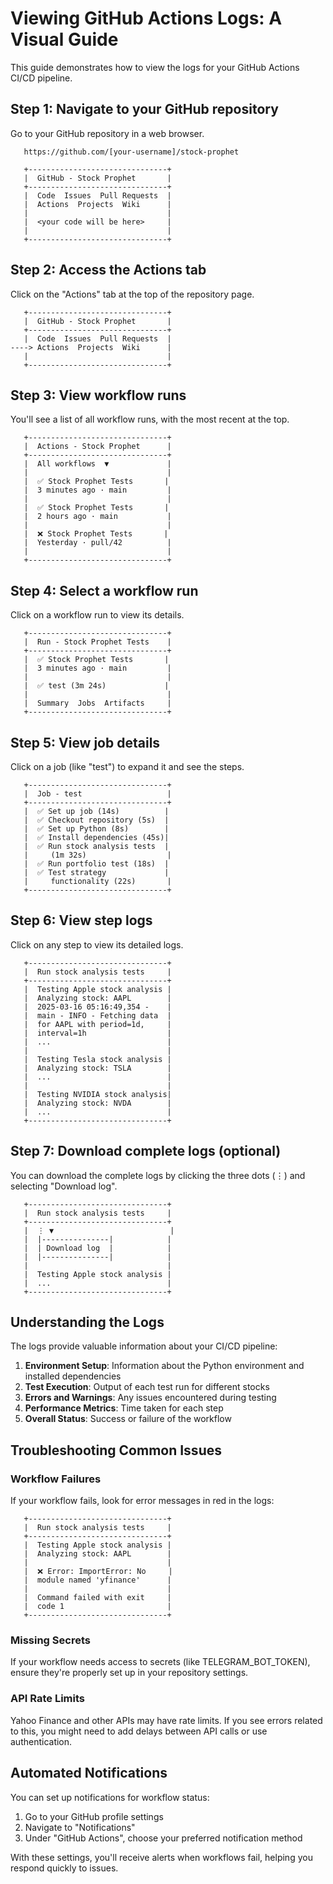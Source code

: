 # Viewing GitHub Actions Logs: A Visual Guide

This guide demonstrates how to view the logs for your GitHub Actions CI/CD pipeline.

## Step 1: Navigate to your GitHub repository

Go to your GitHub repository in a web browser.

```
   https://github.com/[your-username]/stock-prophet
   
   +-------------------------------+
   |  GitHub - Stock Prophet       |
   +-------------------------------+
   |  Code  Issues  Pull Requests  |
   |  Actions  Projects  Wiki      |
   |                               |
   |  <your code will be here>     |
   |                               |
   +-------------------------------+
```

## Step 2: Access the Actions tab

Click on the "Actions" tab at the top of the repository page.

```
   +-------------------------------+
   |  GitHub - Stock Prophet       |
   +-------------------------------+
   |  Code  Issues  Pull Requests  |
----> Actions  Projects  Wiki      |
   |                               |
   +-------------------------------+
```

## Step 3: View workflow runs

You'll see a list of all workflow runs, with the most recent at the top.

```
   +-------------------------------+
   |  Actions - Stock Prophet      |
   +-------------------------------+
   |  All workflows  ▼             |
   |                               |
   |  ✅ Stock Prophet Tests       |
   |  3 minutes ago · main         |
   |                               |
   |  ✅ Stock Prophet Tests       |
   |  2 hours ago · main           |
   |                               |
   |  ❌ Stock Prophet Tests       |
   |  Yesterday · pull/42          |
   |                               |
   +-------------------------------+
```

## Step 4: Select a workflow run

Click on a workflow run to view its details.

```
   +-------------------------------+
   |  Run - Stock Prophet Tests    |
   +-------------------------------+
   |  ✅ Stock Prophet Tests       |
   |  3 minutes ago · main         |
   |                               |
   |  ✅ test (3m 24s)             |
   |                               |
   |  Summary  Jobs  Artifacts     |
   +-------------------------------+
```

## Step 5: View job details

Click on a job (like "test") to expand it and see the steps.

```
   +-------------------------------+
   |  Job - test                   |
   +-------------------------------+
   |  ✅ Set up job (14s)          |
   |  ✅ Checkout repository (5s)  |
   |  ✅ Set up Python (8s)        |
   |  ✅ Install dependencies (45s)|
   |  ✅ Run stock analysis tests  |
   |     (1m 32s)                  |
   |  ✅ Run portfolio test (18s)  |
   |  ✅ Test strategy             |
   |     functionality (22s)       |
   +-------------------------------+
```

## Step 6: View step logs

Click on any step to view its detailed logs.

```
   +-------------------------------+
   |  Run stock analysis tests     |
   +-------------------------------+
   |  Testing Apple stock analysis |
   |  Analyzing stock: AAPL        |
   |  2025-03-16 05:16:49,354 -    |
   |  main - INFO - Fetching data  |
   |  for AAPL with period=1d,     |
   |  interval=1h                  |
   |  ...                          |
   |                               |
   |  Testing Tesla stock analysis |
   |  Analyzing stock: TSLA        |
   |  ...                          |
   |                               |
   |  Testing NVIDIA stock analysis|
   |  Analyzing stock: NVDA        |
   |  ...                          |
   +-------------------------------+
```

## Step 7: Download complete logs (optional)

You can download the complete logs by clicking the three dots (⋮) and selecting "Download log".

```
   +-------------------------------+
   |  Run stock analysis tests     |
   +-------------------------------+
   |  ⋮ ▼                          |
   |  |---------------|            |
   |  | Download log  |            |
   |  |---------------|            |
   |                               |
   |  Testing Apple stock analysis |
   |  ...                          |
   +-------------------------------+
```

## Understanding the Logs

The logs provide valuable information about your CI/CD pipeline:

1. **Environment Setup**: Information about the Python environment and installed dependencies
2. **Test Execution**: Output of each test run for different stocks
3. **Errors and Warnings**: Any issues encountered during testing
4. **Performance Metrics**: Time taken for each step
5. **Overall Status**: Success or failure of the workflow

## Troubleshooting Common Issues

### Workflow Failures

If your workflow fails, look for error messages in red in the logs:

```
   +-------------------------------+
   |  Run stock analysis tests     |
   +-------------------------------+
   |  Testing Apple stock analysis |
   |  Analyzing stock: AAPL        |
   |                               |
   |  ❌ Error: ImportError: No     |
   |  module named 'yfinance'      |
   |                               |
   |  Command failed with exit     |
   |  code 1                       |
   +-------------------------------+
```

### Missing Secrets

If your workflow needs access to secrets (like TELEGRAM_BOT_TOKEN), ensure they're properly set up in your repository settings.

### API Rate Limits

Yahoo Finance and other APIs may have rate limits. If you see errors related to this, you might need to add delays between API calls or use authentication.

## Automated Notifications

You can set up notifications for workflow status:

1. Go to your GitHub profile settings
2. Navigate to "Notifications"
3. Under "GitHub Actions", choose your preferred notification method

With these settings, you'll receive alerts when workflows fail, helping you respond quickly to issues.